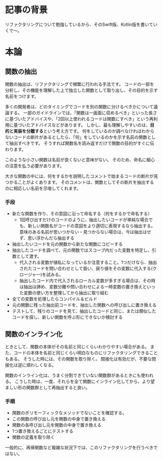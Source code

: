 <!--
title: 【Swift, Kotlin】Swift・Kotlinで学ぶ関数の抽出・関数のインライン化
tags:  Swift, Kotlin, リファクタリング
private: false
-->

# 記事の背景
リファクタリングについて勉強しているから、そのSwift版、Kotlin版を書いていくで〜。

# 本論
## 関数の抽出
関数の抽出は、リファクタリングで頻繁に行われる手法です。
コードの一部を分析し、その機能を理解した上で独立した関数として取り出し、その目的を示す名前をつけます。

多くの開発者は、どのタイミングでコードを別の関数に分けるべきかについて議論する。
一部のガイドラインでは、「関数は一画面に収めるべき」といった長さに基づいたアドバイスや、「2回以上使われるコードは関数にすべき」という再利用に基づいたアドバイスなどがあります。
しかし、最も理解しやすいのは、**目的と実装を分離する**という考え方です。
何をしているのか調べなければわからないコードの断片があるとしたら、「何」をしているのかを示す名前の関数として抽出すべきです。
そうすれば関数名を読み返すだけで関数の目的がすぐに伝わります。

このような小さい関数は名前が良くないと意味がない。
そのため、命名に細心の注意を払う必要があります。

大きな関数の中には、何をするかを説明したコメントで始まるコードの断片が見つかることがよくあります。
そのコメントは、関数としてその断片を抽出するのに相応しい名前を示唆してくれます。

### 手段
- 新たな関数を作り、その意図に沿って命名する（何をするかで命名する）
    - 1回呼び出すだけのコードのように、抽出したいコードが単純な場合でも、新しい関数名がコードの意図をより適切に表現するなら抽出する。意味のある名前が思いつかない・見つからない場合は、今は抽出はせず、思い浮かんだら抽出する
- 抽出したいコードを元の関数から新たな関数にコピーする
- 抽出したコードを調べて、元の関数ではスコープ内だった変数を特定し、引数として渡す。
    - 代入される変数が値私になっているか注意すること。1つだけなら、抽出されたコードを問い合わせとして扱い、戻り値をその変数に代入する(クロージャー)を試みる。
    - 抽出したコード内で代入されるローカル変数が多すぎる場合は、その時は抽出は諦め、変数分離や問い合わせによる一時変数の置き換えといった変数の使い方を整理してから抽出に取り組む
- 全ての変数を処理したらコンパイル＆ビルド
- 元の関数に残った抽出前コードを、抽出した関数への呼び出しに置き換える
- テストして、残りのコードを見て、抽出したコードと同じ、または類似したコードを探し、新しい関数を呼ぶ形にできないか検討する

## 関数のインライン化
ときとして、関数の本体がその名前と同じくらいわかりやすい場合がある。
また、コードの本体を名前と同じくらい明白なものにリファクタリングできることもある。
そうした時には、その関数を取り除く。
間接化は有効だが、不要な間接化は逆に煩わしくなる。

関数のインライン化は、うまく分割できていない関数群があるときにも使われる。
こうした時は、一度、それらを全て関数にインライン化してから、より望ましい形の関数群として再抽出すると良い。

### 手順
- 関数のポリモーフィックなメソッドでないことを確認する。
- この関数の呼び出し元を関数の中身で置き換える
- 関数の各呼び出し元を関数の中身で置き換える
- 1つ置き換えるごとにテストする
- 関数の定義を取り除く

一般的に、再帰関数など複雑な状況下では、このリファクタリングを行うべきではない。

